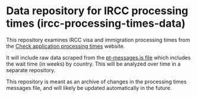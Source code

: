 # Data repository for IRCC processing times (ircc-processing-times-data)

This repository examines IRCC visa and immigration processing times from the [Check application processing times](http://www.cic.gc.ca/english/information/times/) website.

It will include raw data scraped from the [pt-messages.js file](http://www.cic.gc.ca/js/tools/processing-times/pt-messages.js) which includes the wait time (in weeks) by country. This will be analyzed over time in a separate repository.

This repository is meant as an archive of changes in the processing times messages file, and will likely be updated automatically in the future.
